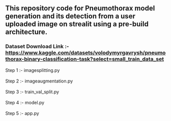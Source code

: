 ## This repository code for Pneumothorax model generation and its detection from a user uploaded image on strealit using a pre-build architecture.

### Dataset Download Link :- https://www.kaggle.com/datasets/volodymyrgavrysh/pneumothorax-binary-classification-task?select=small_train_data_set

Step 1 :- imagesplitting.py<br>
<br>
Step 2 :- imageaugmentation.py<br>
<br>
Step 3 :- train_val_split.py <br>
<br>
Step 4 :- model.py <br>
<br>
Step 5 :- app.py <br>
<br>